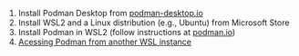 1. Install Podman Desktop from [podman-desktop.io](https://podman-desktop.io/)
2. Install WSL2 and a Linux distribution (e.g., Ubuntu) from Microsoft Store
3. Install Podman in WSL2 (follow instructions at [podman.io](https://podman.io/getting-started/installation))
4. [Acessing Podman from another WSL instance](https://podman-desktop.io/docs/podman/accessing-podman-from-another-wsl-instance)
